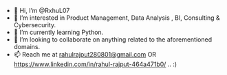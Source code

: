 - 👋 Hi, I’m @RxhuL07
- 👀 I’m interested in Product Management, Data Analysis , BI, Consulting & Cybersecurity. 
- 🌱 I’m currently learning Python.
- 💞️ I’m looking to collaborate on anything related to the aforementioned domains.
- 📫 Reach me at rahulrajput280801@gmail.com OR https://www.linkedin.com/in/rahul-rajput-464a471b0/
..
:)
